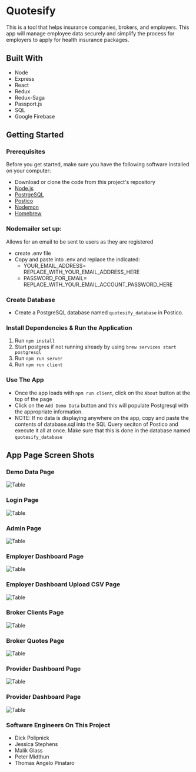 # Quotesify
This is a tool that helps insurance companies, brokers, and employers. This app will manage employee data securely and simplify the process for employers to apply for health insurance packages. 

## Built With

* Node
* Express
* React
* Redux
* Redux-Saga
* Passport.js
* SQL
* Google Firebase

## Getting Started

### Prerequisites

Before you get started, make sure you have the following software installed on your computer:

- Download or clone the code from this project's repository
- [Node.js](https://nodejs.org/en/)
- [PostrgeSQL](https://www.postgresql.org/)
- [Postico](https://eggerapps.at/postico/)
- [Nodemon](https://nodemon.io/)
- [Homebrew](https://brew.sh/)

### Nodemailer set up:
Allows for an email to be sent to users as they are registered

* create .env file
* Copy and paste into .env and replace the indicated:
    * YOUR_EMAIL_ADDRESS= REPLACE_WITH_YOUR_EMAIL_ADDRESS_HERE
    * PASSWORD_FOR_EMAIL= REPLACE_WITH_YOUR_EMAIL_ACCOUNT_PASSWORD_HERE

### Create Database
* Create a PostgreSQL database named `quotesify_database` in Postico.

### Install Dependencies & Run the Application
1. Run `npm install`
2. Start postgres if not running already by using `brew services start postgresql`
3. Run `npm run server`
4. Run `npm run client`

### Use The App
* Once the app loads with `npm run client`, click on the `About` button at the top of the page
* Click on the `Add Demo Data` button and this will populate Postgresql with the appropriate information.
* NOTE: If no data is displaying anywhere on the app, copy and paste the contents of database.sql into the SQL Query seciton of Postico and execute it all at once. Make sure that this is done in the database named `quotesify_database`

## App Page Screen Shots
### Demo Data Page
![Table](documentation/images/Demo_Data_Page.png)

### Login Page
![Table](documentation/images/Login_Page.png)

### Admin Page
![Table](documentation/images/Admin_Page.png)

### Employer Dashboard Page
![Table](documentation/images/Employer_Dashboard_Page.png)

### Employer Dashboard Upload CSV Page
![Table](documentation/images/Employer_Dashboard_Upload_CSV_Page.png)

### Broker Clients Page
![Table](documentation/images/Broker_Clients_Page.png)

### Broker Quotes Page
![Table](documentation/images/Broker_Quotes_Page.png)

### Provider Dashboard Page
![Table](documentation/images/Provider_Dashboard_Page.png)

### Provider Dashboard Page
![Table](documentation/images/Provider_Upload_Quote_Page.png)

### Software Engineers On This Project
- Dick Polipnick
- Jessica Stephens
- Malik Glass
- Peter Midthun
- Thomas Angelo Pinataro